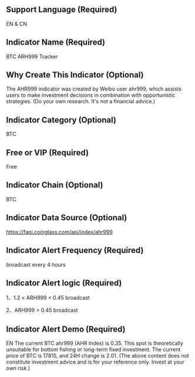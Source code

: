 ## Support Language (Required)
EN & CN

## Indicator Name (Required)
BTC ARH999 Tracker

## Why Create This Indicator (Optional)
The AHR999 indicator was created by Weibo user ahr999, which assists users to make investment decisions in combination with opportunistic strategies. (Do your own research. It's not a financial advice.)

## Indicator Category (Optional)
BTC

## Free or VIP (Required)
Free

## Indicator Chain (Optional)
BTC

## Indicator Data Source (Optional)
https://fapi.coinglass.com/api/index/ahr999

## Indicator Alert Frequency (Required)
broadcast every 4 hours

## Indicator Alert logic (Required)

1、1.2 < ARH999 < 0.45 broadcast

2、ARH999 > 0.45 broadcast

## Indicator Alert Demo (Required)
EN
The current BTC ahr999 (AHR Index) is 0.35. This spot is theoretically unsuitable for bottom fishing or long-term fixed investment. The current price of BTC is 17815, and 24H  change is 2.01. (The above content does not constitute investment advice and is for your reference only. Invest at your own risk.)